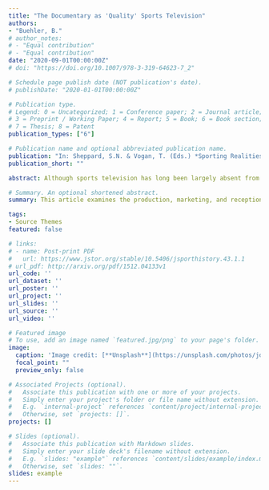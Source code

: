 ```yaml
---
title: "The Documentary as 'Quality' Sports Television"
authors:
- "Buehler, B."
# author_notes:
# - "Equal contribution"
# - "Equal contribution"
date: "2020-09-01T00:00:00Z"
# doi: "https://doi.org/10.1007/978-3-319-64623-7_2"

# Schedule page publish date (NOT publication's date).
# publishDate: "2020-01-01T00:00:00Z"

# Publication type.
# Legend: 0 = Uncategorized; 1 = Conference paper; 2 = Journal article;
# 3 = Preprint / Working Paper; 4 = Report; 5 = Book; 6 = Book section;
# 7 = Thesis; 8 = Patent
publication_types: ["6"]

# Publication name and optional abbreviated publication name.
publication: "In: Sheppard, S.N. & Vogan, T. (Eds.) *Sporting Realities Critical Readings of the Sports Documentary*"
publication_short: ""

abstract: Although sports television has long been largely absent from discussions of 'quality television' typically centered around primetime narrative programming, a number of recent sports television documentaries have been highlighted as unusual examples of quality sports television. This chapter argues that the positioning of sports television documentaries as quality is the result of a rare discursive alignment that has seen a wide range of forces within and surrounding the sports television industry share an atypical interest in promoting sports television as quality - atypicality that, in turn, speaks to the industry’s historically unique cultural contexts and financial imperatives, as in its traditional prioritization of young male viewers. As the chapter further argues, the positioning of sports television documentaries as quality has broader ramifications for how sports television is valued and discussed, for the elevation of documentary entails both the continued denigration of the rest of sports television and a disproportionate critical emphasis on filmic texts largely unrepresentative of the genre.

# Summary. An optional shortened abstract.
summary: This article examines the production, marketing, and reception of football films released during the classical Hollywood era – specifically focusing on efforts by the studio to create and market 'realistic' football action.

tags:
- Source Themes
featured: false

# links:
# - name: Post-print PDF
#   url: https://www.jstor.org/stable/10.5406/jsporthistory.43.1.1
# url_pdf: http://arxiv.org/pdf/1512.04133v1
url_code: ''
url_dataset: ''
url_poster: ''
url_project: ''
url_slides: ''
url_source: ''
url_video: ''

# Featured image
# To use, add an image named `featured.jpg/png` to your page's folder. 
image:
  caption: 'Image credit: [**Unsplash**](https://unsplash.com/photos/jdD8gXaTZsc)'
  focal_point: ""
  preview_only: false

# Associated Projects (optional).
#   Associate this publication with one or more of your projects.
#   Simply enter your project's folder or file name without extension.
#   E.g. `internal-project` references `content/project/internal-project/index.md`.
#   Otherwise, set `projects: []`.
projects: []

# Slides (optional).
#   Associate this publication with Markdown slides.
#   Simply enter your slide deck's filename without extension.
#   E.g. `slides: "example"` references `content/slides/example/index.md`.
#   Otherwise, set `slides: ""`.
slides: example
---
```


